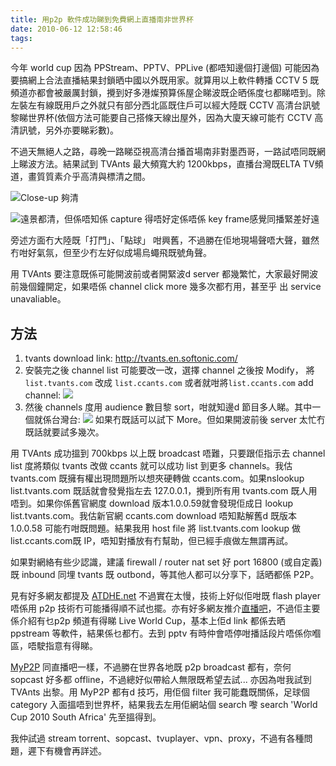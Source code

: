 ```yaml
---
title: 用p2p 軟件成功睇到免費網上直播南非世界杯
date: 2010-06-12 12:58:46
tags:
---
```

今年 world cup 因為 PPStream、PPTV、PPLive (都唔知邊個打邊個) 可能因為要搞網上合法直播結果封鎖晒中國以外既用家。就算用以上軟件轉播 CCTV 5 既頻道亦都會被嚴厲封鎖，攪到好多港燦預算係屋企睇波既企晒係度乜都睇唔到。除左裝左有線既用戶之外就只有部分西北區既住戶可以經大陸既 CCTV 高清台訊號黎睇世界杯(依個方法可能要自己搭條天線出屋外，因為大廈天線可能冇 CCTV 高清訊號，另外亦要睇彩數)。

不過天無絕人之路，尋晚一路睇亞視高清台播首場南非對墨西哥，一路試唔同既網上睇波方法。結果試到 TVAnts 最大頻寬大約 1200kbps，直播台灣既ELTA TV頻道，畫質質素介乎高清與標清之間。

![Close-up 夠清](wc2-1.png)

![遠景都清，但係唔知係 capture 得唔好定係唔係 key frame感覺同播緊差好遠]((wc2-1.png))

旁述方面冇大陸既「打門」、「點球」 咁興舊，不過勝在佢地現場聲唔大聲，雖然冇咁好氣氛，但至少冇左好似成場烏蠅飛既號角聲。

用 TVAnts 要注意既係可能開波前或者開緊波d server 都幾繁忙，大家最好開波前幾個鐘開定，如果唔係 channel click more 幾多次都冇用，甚至乎 出 service unavaliable。

## 方法
1. tvants download link: http://tvants.en.softonic.com/
2. 安裝完之後 channel list 可能要改一改，選擇 channel 之後按 Modify， 將 `list.tvants.com` 改成 `list.ccants.com`
 或者就咁將`list.ccants.com` add channel:
 ![](wc-3.png)
3. 然後 channels 度用 audience 數目黎 sort，咁就知邊d 節目多人睇。其中一個就係台灣台:
![](Capture3.png)
如果冇既話可以試下 More。但如果開波前後 server 太忙冇既話就要試多幾次。

用 TVAnts 成功搵到 700kbps 以上既 broadcast 唔難，只要跟佢指示去 channel list 度將類似 tvants 改做 ccants 就可以成功 list 到更多 channels。我估 tvants.com 既擁有權出現問題所以想夾硬轉做 ccants.com。如果nslookup list.tvants.com 既話就會發覺指左去 127.0.0.1，攪到所有用 tvants.com 既人用唔到。如果你係舊官網度 download 版本1.0.0.59就會發現佢成日 lookup list.tvants.com。我估新官網 ccants.com download 唔知點解舊d 既版本 1.0.0.58 可能冇咁既問題。結果我用 host file 將 list.tvants.com lookup 做 list.ccants.com既 IP，唔知對播放有冇幫助，但已經手痕做左無謂再試。

如果對網絡有些少認識，建議 firewall / router nat set 好 port 16800 (或自定義) 既 inbound 同埋 tvants 既 outbond，等其他人都可以分享下，話晒都係 P2P。

見有好多網友都提及 [ATDHE.net](http://www.atdhe.net/index.html) 不過實在太慢，技術上好似佢咁既 flash player 唔係用 p2p 技術冇可能播得順不試也擺。亦有好多網友推介[直播吧](http://www.zhibo8.com/)，不過佢主要係介紹有乜p2p 頻道有得睇 Live World Cup，基本上佢d link 都係去晒 ppstream 等軟件，結果係乜都冇。去到 pptv 有時仲會唔停咁播話段片唔係你嗰區，唔駛指意有得睇。

[MyP2P](http://www.myp2p.eu/favourite.php) 同直播吧一樣，不過勝在世界各地既 p2p broadcast 都有，奈何 sopcast 好多都 offline，不過總好似帶給人無限既希望去試... 亦因為咁我試到 TVAnts 出黎。用 MyP2P 都有d 技巧，用佢個 filter 我可能蠢既關係，足球個 category 入面搵唔到世界杯，結果我去左用佢網站個 search 嚟 search \'World Cup 2010 South Africa\' 先至搵得到。

我仲試過 stream torrent、sopcast、tvuplayer、vpn、proxy，不過有各種問題，遲下有機會再詳述。
